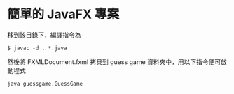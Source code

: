 # 簡單的 JavaFX 專案

移到該目錄下，編譯指令為

```
$ javac -d . *.java
```

然後將 FXMLDocument.fxml 拷貝到 guess game 資料夾中，用以下指令便可啟動程式

```
java guessgame.GuessGame
```
